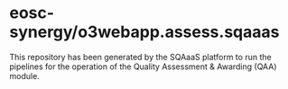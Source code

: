 # eosc-synergy/o3webapp.assess.sqaaas
This repository has been generated by the SQAaaS platform to run the pipelines
for the operation of the
Quality Assessment & Awarding (QAA)
module.